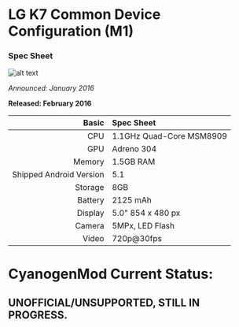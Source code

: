 # LG K7 Common Device Configuration (M1)
### Spec Sheet

![alt text](http://i.imgur.com/AqLc4NQ.jpg "LG K7")

*Announced: January 2016*

**Released: February 2016**

Basic   | Spec Sheet
-------:|:-------------------------
CPU     | 1.1GHz Quad-Core MSM8909
GPU     | Adreno 304
Memory  | 1.5GB RAM
Shipped Android Version | 5.1
Storage | 8GB
Battery | 2125  mAh
Display | 5.0" 854 x 480 px
Camera  | 5MPx, LED Flash
Video   | 720p@30fps

# CyanogenMod Current Status:

## UNOFFICIAL/UNSUPPORTED, STILL IN PROGRESS.

